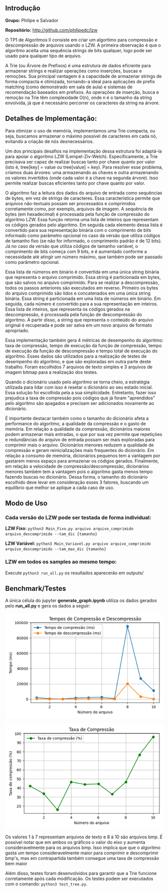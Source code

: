 ## Introdução

**Grupo:** Philipe e Salvador

**Repositório:** http://github.com/philipedc/lzw

O TP1 de Algoritmos II consiste em criar um algortimo para compressão e descompressão de arquivos usando o LZW. A primeira observação é que o algoritmo aceita uma sequência strings de bits qualquer, logo pode ser usado para qualquer tipo de arquivo.

A Trie (ou Árvore de Prefixos) é uma estrutura de dados eficiente para armazenar strings e realizar operações como inserções, buscas e remoções. Sua principal vantagem é a capacidade de armazenar strings de forma compacta e otimizada, tornando-a ideal para aplicações de prefix matching (como demonstrado em sala de aula) e sistemas de recomendação baseados em prefixos. As operações de inserção, busca e remoção na Trie têm complexidade O(n), onde n é o tamanho da string envolvida, já que é necessário percorrer os caracteres da string na árvore.

## Detalhes de Implementação:

Para otimizar o uso de memória, implementamos uma Trie compacta, ou seja, buscamos armazenar o máximo possível de caracteres em cada nó, evitando a criação de nós desnecessários.

Um dos principais desafios na implementação dessa estrutura foi adaptá-la para apoiar o algoritmo LZW (Lempel-Ziv-Welch). Especificamente, a Trie precisava ser capaz de realizar buscas tanto por chave quanto por valor (isto é, tree[key] = value ou tree[value] = key). Para resolver esse problema, criamos duas árvores: uma armazenando as chaves e outra armazenando os valores invertidos (onde cada valor é a chave na segunda árvore). Isso permite realizar buscas eficientes tanto por chave quanto por valor.

  O algoritmo faz a leitura dos dados do arquivo de entrada como sequências de bytes, em vez de strings de caracteres. Essa característica permite que arquivos não-textuais possam ser processados e comprimidos corretamente como, por exemplo, arquivos de imagem. A sequência de bytes (em hexadecimal) é processada pela função de compressão do algoritmo LZW. Essa função retorna uma lista de inteiros que representam os códigos gerados pelo algoritmo. Em seguida cada elemento dessa lista é convertido para sua representação binária com o comprimento de bits informado como parâmetro opcional no caso da versão que utiliza códigos de tamanho fixo (se não for informado, o comprimento padrão é de 12 bits). Já no caso da versão que utiliza códigos de tamanho variável, o comprimento de bits começa com 9 bits, e é aumentado conforme a necessidade até atingir um número máximo, que também pode ser passado como parâmetro opcional.

  Essa lista de números em binário é convertida em uma única string binária que representa o arquivo comprimido. Essa string é particionada em bytes, que são salvos no arquivo comprimido. Para se realizar a descompressão, todos os passos anteriores são executados em reverso. Primeiro os bytes do arquivo comprimido são lidos e concatenados em uma única string binária. Essa string é particionada em uma lista de números em binário. Em seguida, cada número é convertido para a sua representação em inteiros. Essa lista de inteiros, que representa os códigos gerados na descompressão, é processada pela função de descompressão do algoritmo. A partir disso, a string que representa o conteúdo do arquivo original é recuperada e pode ser salva em um novo arquivo de formato apropriado.

  Essa implementação também gera 4 métricas de desempenho do algoritmo: taxa de compressão, tempo de execução da função de compressão, tempo de execução da função de descompressão e tempo total de execução do algoritmo. Esses dados são utilizados para a realização de testes de desempenho do algoritmo, e que são exploradas em outra parte deste trabalho. Foram escolhidos 7 arquivos de texto simples e 3 arquivos de imagem bitmap para a realização dos testes.

  Quando o dicionário usado pelo algoritmo se torna cheio, a estratégia utilizada para lidar com isso é resetar o dicionário ao seu estado inicial. Essa solução foi escolhida pela a sua simplicidade. Entretanto, fazer isso prejudica a taxa de compressão pois códigos que já foram "aprendidos" pelo algoritmo são apagados e precisam ser adicionados novamente ao dicionário. 

  É importante destacar também como o tamanho do dicionário afeta a performance do algoritmo, a qualidade da compressão e o gasto de memória. Em relação a qualidade da compressão, dicionários maiores podem armazenar mais entradas, o que por sua vez permite que repetições e redundâncias do arquivo de entrada possam ser mais exploradas para comprimir mais o arquivo. Dicionários menores reduzem a qualidade de compressão e geram reinicializações mais frequentes do dicionário. Em relação a consumo de memória, dicionários pequenos tem a vantagem por gastarem menos espaço para armazenar os códigos gerados. Finalmente, em relação a velocidade de compressão/descompressão, dicionários menores também tem a vantagem pois o algoritmo gasta menos tempo fazendo buscas no dicionário. Dessa forma, o tamanho do dicionário escolhido deve levar em consideração esses 3 fatores, buscando um equilíbrio que melhor se aplique a cada caso de uso.

## Modo de Uso

### Cada versão do LZW pode ser testada de forma individual:

**LZW Fixo:** `python3 Main_Fixo.py arquivo arquivo_comprimido arquivo_descomprimido --tam_dic {tamanho}`

**LZW Variável:** `python3 Main_Variavel.py arquivo arquivo_comprimido arquivo_descomprimido --tam_max_dic {tamanho}`


### LZW em todos os samples ao mesmo tempo:

Execute `python3 run_all.py` os resultados aparecerão em outputs/

## Benchmark/Testes

A única célula do jupyter **generate_graph.ipynb** utiliza os dados gerados pelo **run_all.py** e gera os dados a seguir:

![alt text](samples/benchmarks/compression_decompression_times.png)



![alt text](samples/benchmarks/compression_rate.png)

Os valores 1 à 7 representam arquivos de texto e 8 à 10 são arquivos bmp. É possível notar que em ambos os gráficos o valor do eixo y aumenta consideravelmente para os arquivos bmp. Isso implica que que o algoritmo gasta um tempo consideravelmente maior para comprimir e descomprimir bmp's, mas em contrapartida também consegue uma taxa de compressão bem maior

Além disso, testes foram desenvolvidos para garantir que a Trie funcione corretamente após cada modificação. Os testes podem ser executados com o comando: `python3 test_tree.py`.
